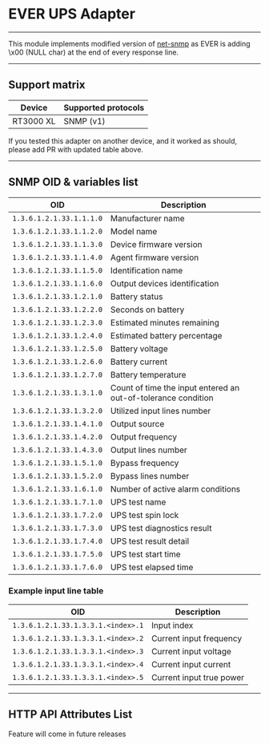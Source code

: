 # EVER UPS Adapter

---
This module implements modified version of [net-snmp](https://github.com/markabrahams/node-net-snmp) as EVER is adding \x00 (NULL char) at the end of every response line. 

---
## Support matrix

| Device    | Supported protocols |
|-----------|---------------------|
| RT3000 XL | SNMP (v1)           |

If you tested this adapter on another device, and it worked as should, please add PR with updated table above.

---
## SNMP OID & variables list

| OID                      | Description                                                   |
|--------------------------|---------------------------------------------------------------|
| `1.3.6.1.2.1.33.1.1.1.0` | Manufacturer name                                             |
| `1.3.6.1.2.1.33.1.1.2.0` | Model name                                                    |
| `1.3.6.1.2.1.33.1.1.3.0` | Device firmware version                                       | 
| `1.3.6.1.2.1.33.1.1.4.0` | Agent firmware version                                        |
| `1.3.6.1.2.1.33.1.1.5.0` | Identification name                                           |
| `1.3.6.1.2.1.33.1.1.6.0` | Output devices identification                                 |
| `1.3.6.1.2.1.33.1.2.1.0` | Battery status                                                |
| `1.3.6.1.2.1.33.1.2.2.0` | Seconds on battery                                            |
| `1.3.6.1.2.1.33.1.2.3.0` | Estimated minutes remaining                                   |
| `1.3.6.1.2.1.33.1.2.4.0` | Estimated battery percentage                                  |
| `1.3.6.1.2.1.33.1.2.5.0` | Battery voltage                                               |
| `1.3.6.1.2.1.33.1.2.6.0` | Battery current                                               |
| `1.3.6.1.2.1.33.1.2.7.0` | Battery temperature                                           |
| `1.3.6.1.2.1.33.1.3.1.0` | Count of time the input entered an out-of-tolerance condition |
| `1.3.6.1.2.1.33.1.3.2.0` | Utilized input lines number                                   |
| `1.3.6.1.2.1.33.1.4.1.0` | Output source                                                 |
| `1.3.6.1.2.1.33.1.4.2.0` | Output frequency                                              |
| `1.3.6.1.2.1.33.1.4.3.0` | Output lines number                                           |
| `1.3.6.1.2.1.33.1.5.1.0` | Bypass frequency                                              |
| `1.3.6.1.2.1.33.1.5.2.0` | Bypass lines number                                           |
| `1.3.6.1.2.1.33.1.6.1.0` | Number of active alarm conditions                             |
| `1.3.6.1.2.1.33.1.7.1.0` | UPS test name                                                 |
| `1.3.6.1.2.1.33.1.7.2.0` | UPS test spin lock                                            |
| `1.3.6.1.2.1.33.1.7.3.0` | UPS test diagnostics result                                   |
| `1.3.6.1.2.1.33.1.7.4.0` | UPS test result detail                                        |
| `1.3.6.1.2.1.33.1.7.5.0` | UPS test start time                                           |
| `1.3.6.1.2.1.33.1.7.6.0` | UPS test elapsed time                                         |

### Example input line table

| OID                                 | Description              |
|-------------------------------------|--------------------------|
| `1.3.6.1.2.1.33.1.3.3.1.<index>.1`  | Input index              |
| `1.3.6.1.2.1.33.1.3.3.1.<index>.2`  | Current input frequency  |
| `1.3.6.1.2.1.33.1.3.3.1.<index>.3`  | Current input voltage    |
| `1.3.6.1.2.1.33.1.3.3.1.<index>.4`  | Current input current    |
| `1.3.6.1.2.1.33.1.3.3.1.<index>.5`  | Current input true power |


---
## HTTP API Attributes List
 Feature will come in future releases
